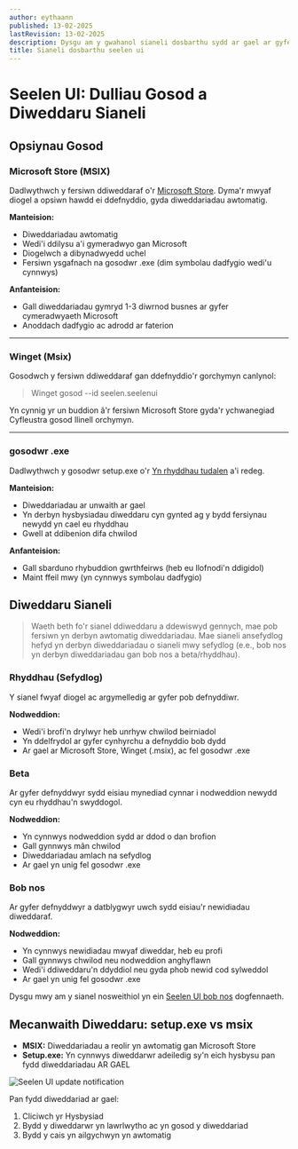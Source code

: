 ```yaml
---
author: eythaann
published: 13-02-2025
lastRevision: 13-02-2025
description: Dysgu am y gwahanol sianeli dosbarthu sydd ar gael ar gyfer Seelen UI
title: Sianeli dosbarthu seelen ui
---
```


# Seelen UI: Dulliau Gosod a Diweddaru Sianeli

## Opsiynau Gosod

### Microsoft Store (MSIX)

Dadlwythwch y fersiwn ddiweddaraf o'r
[Microsoft Store](https://www.microsoft.com/store). Dyma'r mwyaf diogel a opsiwn
hawdd ei ddefnyddio, gyda diweddariadau awtomatig.

**Manteision:**

- Diweddariadau awtomatig
- Wedi'i ddilysu a'i gymeradwyo gan Microsoft
- Diogelwch a dibynadwyedd uchel
- Fersiwn ysgafnach na gosodwr .exe (dim symbolau dadfygio wedi'u cynnwys)

**Anfanteision:**

- Gall diweddariadau gymryd 1-3 diwrnod busnes ar gyfer cymeradwyaeth Microsoft
- Anoddach dadfygio ac adrodd ar faterion

---

### Winget (Msix)

Gosodwch y fersiwn ddiweddaraf gan ddefnyddio'r gorchymyn canlynol:

> Winget gosod --id seelen.seelenui

Yn cynnig yr un buddion â'r fersiwn Microsoft Store gyda'r ychwanegiad
Cyfleustra gosod llinell orchymyn.

---

### gosodwr .exe

Dadlwythwch y gosodwr setup.exe o'r
[Yn rhyddhau tudalen](https://github.com/eythaann/Seelen-UI/releases) a'i redeg.

**Manteision:**

- Diweddariadau ar unwaith ar gael
- Yn derbyn hysbysiadau diweddaru cyn gynted ag y bydd fersiynau newydd yn cael
  eu rhyddhau
- Gwell at ddibenion difa chwilod

**Anfanteision:**

- Gall sbarduno rhybuddion gwrthfeirws (heb eu llofnodi'n ddigidol)
- Maint ffeil mwy (yn cynnwys symbolau dadfygio)

## Diweddaru Sianeli

> Waeth beth fo'r sianel ddiweddaru a ddewiswyd gennych, mae pob fersiwn yn
> derbyn awtomatig diweddariadau. Mae sianeli ansefydlog hefyd yn derbyn
> diweddariadau o sianeli mwy sefydlog (e.e., bob nos yn derbyn diweddariadau
> gan bob nos a beta/rhyddhau).

### Rhyddhau (Sefydlog)

Y sianel fwyaf diogel ac argymelledig ar gyfer pob defnyddiwr.

**Nodweddion:**

- Wedi'i brofi'n drylwyr heb unrhyw chwilod beirniadol
- Yn ddelfrydol ar gyfer cynhyrchu a defnyddio bob dydd
- Ar gael ar Microsoft Store, Winget (.msix), ac fel gosodwr .exe

### Beta

Ar gyfer defnyddwyr sydd eisiau mynediad cynnar i nodweddion newydd cyn eu
rhyddhau'n swyddogol.

**Nodweddion:**

- Yn cynnwys nodweddion sydd ar ddod o dan brofion
- Gall gynnwys mân chwilod
- Diweddariadau amlach na sefydlog
- Ar gael yn unig fel gosodwr .exe

### Bob nos

Ar gyfer defnyddwyr a datblygwyr uwch sydd eisiau'r newidiadau diweddaraf.

**Nodweddion:**

- Yn cynnwys newidiadau mwyaf diweddar, heb eu profi
- Gall gynnwys chwilod neu nodweddion anghyflawn
- Wedi'i ddiweddaru'n ddyddiol neu gyda phob newid cod sylweddol
- Ar gael yn unig fel gosodwr .exe

Dysgu mwy am y sianel nosweithiol yn ein
[Seelen UI bob nos](https://seelen.io/blog/nightly) dogfennaeth.

## Mecanwaith Diweddaru: setup.exe vs msix

- **MSIX:** Diweddariadau a reolir yn awtomatig gan Microsoft Store
- **Setup.exe:** Yn cynnwys diweddarwr adeiledig sy'n eich hysbysu pan fydd
  diweddariadau AR GAEL

![Seelen UI update notification](https://github.com/Seelen-Inc/slu-blog/blob/master/blog/seelen-ui-distribution-channels/image.png?raw=true)

Pan fydd diweddariad ar gael:

1. Cliciwch yr Hysbysiad
2. Bydd y diweddarwr yn lawrlwytho ac yn gosod y diweddariad
3. Bydd y cais yn ailgychwyn yn awtomatig
